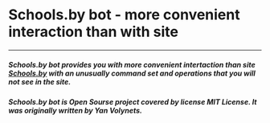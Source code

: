 # Schools.by bot - more convenient interaction than with site

_ _ _ 

##### Schools.by bot provides you with more convenient intertaction than site [Schools.by](https://schools.by) with an unusually command set and operations that you will not see in the site.

##### Schools.by bot is Open Sourse project covered by license MIT License. It was originally written by Yan Volynets.
